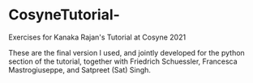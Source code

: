 # CosyneTutorial-

Exercises for Kanaka Rajan's Tutorial at Cosyne 2021

These are the final version I used, and jointly developed for the python section of the tutorial, together with Friedrich Schuessler, Francesca Mastrogiuseppe,  and Satpreet (Sat) Singh. 

